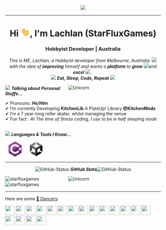 <p align="center">
  <img src="https://github.com/thompsonemerson/thompsonemerson/raw/master/cover-thompson.png" height="200"/>
</p>
<hr>
<h1 align="center">Hi <img src="https://raw.githubusercontent.com/ABSphreak/ABSphreak/master/gifs/Hi.gif" width="30px">, I'm Lachlan (StarFluxGames)</h1>
<h3 align="center">Hobbyist Developer | Australia</h3>
<p align="center">
<!-- 
<a href="https://www.linkedin.com/in//" target="blank"><img align="center" src="https://cdn.jsdelivr.net/npm/simple-icons@3.0.1/icons/linkedin.svg" alt="aksia" height="30" width="40" /></a>
<a href="https://www.facebook.com//" target="blank"><img align="center" src="https://cdn.jsdelivr.net/npm/simple-icons@3.0.1/icons/facebook.svg" alt="akash chowrasia" height="30" width="40" /></a>
<a href="https://www.hackerrank.com/" target="blank"><img align="center" src="https://cdn.jsdelivr.net/npm/simple-icons@3.0.1/icons/hackerrank.svg" alt="@chowrasia_akash1" height="30" width="40" /></a>
<a href="https://leetcode.com//" target="blank"><img align="center" src="https://cdn.jsdelivr.net/npm/simple-icons@3.0.1/icons/leetcode.svg" alt="akash_chowrasia" height="30" width="40" /></a>
<a href="https://auth.geeksforgeeks.org/user//profile" target="blank"><img align="center" src="https://cdn.jsdelivr.net/npm/simple-icons@3.0.1/icons/geeksforgeeks.svg" alt="akash_chowrasia" height="30" width="40" /></a>
-->
</p>
</p>



<p align="center">
  <em>
    This is ME, Lachlan, a Hobbyist developer from Melbourne, Australia. <img src="https://media.tenor.com/KnczKOMAY7YAAAAC/australia-flag.gif" width="18px"><br>
    with the idea of <b>improving</b> himself and wants a <b>platform</b> to 
    <b>grow</b> <img src="https://media.tenor.com/8Ab1DN2x09oAAAAi/koalana-koala.gif" width="18px">and 
    <b>excel</b> <img src="https://media.tenor.com/xYMLEZlJCXcAAAAi/trophy-uno.gif" width="20px">&nbsp.
  </em> 
  <br>
  <img src="https://media.giphy.com/media/VgCDAzcKvsR6OM0uWg/giphy.gif" width="50" /> <b><i>Eat, Sleep, Code, Repeat</i></b> <img src="https://media.giphy.com/media/7j2hfyeVcDtf2/giphy.gif" width="50" />
</p>

<img align="right" width=300px alt="Unicorn" src="https://media.tenor.com/a8a1J3g3bYkAAAAi/kawaii-cute.gif" />

<img src="https://media.tenor.com/Zw9xJqkeKBEAAAAj/arrow-kws.gif" width="30px">&nbsp;***Talking about Personal Stuffs...***

✔ Pronouns: ***He/Him***<br>
✔ I’m currently Developing **KitchenLib** A PlateUp! Library **@KitchenMods**<br>
✔ I’m a 7 year-long roller skater, whilst managing the venue<br>
✔ Fun fact : *At The time of Stress coding, I use to be in half sleeping mode*<br><br>
 

<img src="https://media.tenor.com/Zw9xJqkeKBEAAAAj/arrow-kws.gif" width="30px">&nbsp;***Languages & Tools I Know...***
<p align="left">
  <code> <img height="50" src="https://raw.githubusercontent.com/devicons/devicon/master/icons/csharp/csharp-original.svg"> </code>
  <code> <img height="50" src="https://raw.githubusercontent.com/devicons/devicon/master/icons/unity/unity-original.svg"> </code>
  <hr>
  <p align="center">
 <img src="https://media.tenor.com/LSHKMiRdLggAAAAi/statistics-trending-up.gif" width="30px" alt="GitHub-Status"/>&nbsp;<i><b>GitHub Stats</b></i><img src="https://media.tenor.com/LSHKMiRdLggAAAAi/statistics-trending-up.gif" width="30px" alt="GitHub-Status"/></p>

<img align="right" width=300px alt="Unicorn" src="https://cultofthepartyparrot.com/flags/hd/australiaparrot.gif" />
 
<p><img align="left" src="https://github-readme-stats.vercel.app/api/top-langs?username=starfluxgames&show_icons=true&locale=en&layout=compact" alt="starfluxgames" /></p>

<p>&nbsp;<img align="center" src="https://github-readme-stats.vercel.app/api?username=starfluxgames&show_icons=true&locale=en" alt="starfluxgames" width="410" /></p>

<hr>

Here are some [🦜 Dancers](https://cultofthepartyparrot.com):

<div>
    <img src="https://cultofthepartyparrot.com/guests/hd/nyanparrot.gif" width="30" height="30"/>
    <img src="https://cultofthepartyparrot.com/guests/hd/partyblobcat.gif" width="30" height="30"/>
    <img src="https://cultofthepartyparrot.com/guests/hd/partywumpus.gif" width="30" height="30"/>
    <img src="https://cultofthepartyparrot.com/guests/partyrocket.gif" width="30" height="30"/>
    <img src="https://cultofthepartyparrot.com/guests/hd/trollparrot.gif" width="30" height="30"/>
    <img src="https://cultofthepartyparrot.com/guests/hd/stubparrot.gif" width="30" height="30"/>
    <img src="https://cultofthepartyparrot.com/guests/hd/partykeanu.gif" width="30" height="30"/>
    <img src="https://cultofthepartyparrot.com/guests/hd/thisisfineparrot.gif" width="30" height="30"/>
    <img src="https://cultofthepartyparrot.com/guests/hd/discoduck.gif" width="30" height="30"/>
    <img src="https://cultofthepartyparrot.com/guests/hd/partyblob.gif" width="30" height="30"/>
    <img src="https://cultofthepartyparrot.com/guests/hd/dogeparrot.gif" width="30" height="30"/>
    <img src="https://cultofthepartyparrot.com/guests/hd/vibepartycat.gif" width="30" height="30"/>
    <img src="https://cultofthepartyparrot.com/guests/hd/parrotpoop.gif" width="30" height="30"/>
    <img src="https://cultofthepartyparrot.com/guests/congadoge.gif" width="30" height="30"/>
    <img src="https://cultofthepartyparrot.com/guests/congadoge.gif" width="30" height="30"/>
    <img src="https://cultofthepartyparrot.com/guests/partyowl.gif" width="30" height="30"/>
    <img src="https://cultofthepartyparrot.com/guests/hd/capsparrot.gif" width="30" height="30"/>
    <img src="https://cultofthepartyparrot.com/guests/haroldparrot.gif" width="30" height="30"/>
</div>
